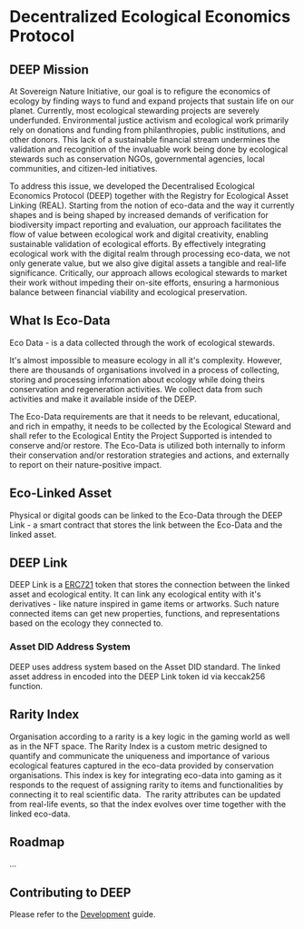 # Decentralized Ecological Economics Protocol

## DEEP Mission

At Sovereign Nature Initiative, our goal is to refigure the economics of ecology by finding ways to fund and expand projects that sustain life on our planet. Currently, most ecological stewarding projects are severely underfunded. Environmental justice activism and ecological work primarily rely on donations and funding from philanthropies, public institutions, and other donors. This lack of a sustainable financial stream undermines the validation and recognition of the invaluable work being done by ecological stewards such as conservation NGOs, governmental agencies, local communities, and citizen-led initiatives.

To address this issue, we developed the Decentralised Ecological Economics Protocol (DEEP) together with the Registry for Ecological Asset Linking (REAL). Starting from the notion of eco-data and the way it currently shapes and is being shaped by increased demands of verification for biodiversity impact reporting and evaluation, our approach facilitates the flow of value between ecological work and digital creativity, enabling sustainable validation of ecological efforts. By effectively integrating ecological work with the digital realm through processing eco-data, we not only generate value, but we also give digital assets a tangible and real-life significance. Critically, our approach allows ecological stewards to market their work without impeding their on-site efforts, ensuring a harmonious balance between financial viability and ecological preservation.

## What Is Eco-Data

Eco Data - is a data collected through the work of ecological stewards.

It's almost impossible to measure ecology in all it's complexity. However, there are thousands of organisations involved in a process of collecting, storing and processing information about ecology while doing theirs conservation and regeneration activities. We collect data from such activities and make it available inside of the DEEP.

The Eco-Data requirements are that it needs to be relevant, educational, and rich in empathy, it needs to be collected by the Ecological Steward and shall refer to the Ecological Entity the Project Supported is intended to conserve and/or restore. The Eco-Data is utilized both internally to inform their conservation and/or restoration strategies and actions, and externally to report on their nature-positive impact.

## Eco-Linked Asset

Physical or digital goods can be linked to the Eco-Data through the DEEP Link - a smart contract that stores the link between the Eco-Data and the linked asset.

## DEEP Link

DEEP Link is a [ERC721](https://ethereum.org/en/developers/docs/standards/tokens/erc-721/) token that stores the connection between the linked asset and ecological entity. It can link any ecological entity with it's derivatives - like nature inspired in game items or artworks. Such nature connected items can get new properties, functions, and representations based on the ecology they connected to.

### Asset DID Address System

DEEP uses address system based on the Asset DID standard. The linked asset address in encoded into the DEEP Link token id via keccak256 function.

## Rarity Index

Organisation according to a rarity is a key logic in the gaming world as well as in the NFT space. The Rarity Index is a custom metric designed to quantify and communicate the uniqueness and importance of various ecological features captured in the eco-data provided by conservation organisations. This index is key for integrating eco-data into gaming as it responds to the request of assigning rarity to items and functionalities by connecting it to real scientific data.  The rarity attributes can be updated from real-life events, so that the index evolves over time together with the linked eco-data.

## Roadmap

...

## Contributing to DEEP

Please refer to the [Development](development.md) guide.
